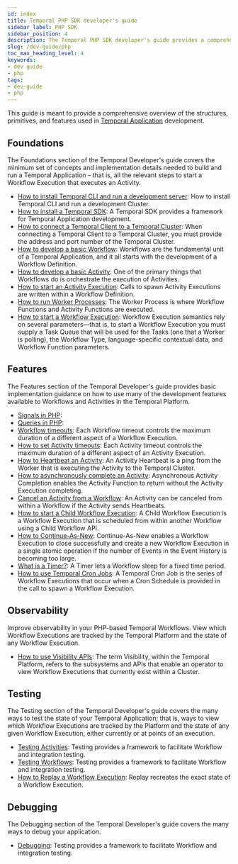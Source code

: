 ```yaml
---
id: index
title: Temporal PHP SDK developer's guide
sidebar_label: PHP SDK
sidebar_position: 4
description: The Temporal PHP SDK developer's guide provides a comprehensive overview of the structures, primitives, and features used in Temporal Application development.
slug: /dev-guide/php
toc_max_heading_level: 4
keywords:
- dev guide
- php
tags:
- dev-guide
- php
---
```


<!-- THIS FILE IS GENERATED. DO NOT EDIT THIS FILE DIRECTLY -->

This guide is meant to provide a comprehensive overview of the structures, primitives, and features used in [Temporal Application](/temporal#temporal-application) development.

## Foundations

The Foundations section of the Temporal Developer's guide covers the minimum set of concepts and implementation details needed to build and run a Temporal Application – that is, all the relevant steps to start a Workflow Execution that executes an Activity.

- [How to install Temporal CLI and run a development server](/dev-guide/typescript/foundations#run-a-development-server): How to install Temporal CLI and run a development Cluster.
- [How to install a Temporal SDK](/dev-guide/php/foundations#install-a-temporal-sdk): A Temporal SDK provides a framework for Temporal Application development.
- [How to connect a Temporal Client to a Temporal Cluster](/dev-guide/php/foundations#connect-to-a-dev-cluster): When connecting a Temporal Client to a Temporal Cluster, you must provide the address and port number of the Temporal Cluster.
- [How to develop a basic Workflow](/dev-guide/php/foundations#develop-workflows): Workflows are the fundamental unit of a Temporal Application, and it all starts with the development of a Workflow Definition.
- [How to develop a basic Activity](/dev-guide/php/foundations#develop-activities): One of the primary things that Workflows do is orchestrate the execution of Activities.
- [How to start an Activity Execution](/dev-guide/php/foundations#activity-execution): Calls to spawn Activity Executions are written within a Workflow Definition.
- [How to run Worker Processes](/dev-guide/php/foundations#run-a-dev-worker): The Worker Process is where Workflow Functions and Activity Functions are executed.
- [How to start a Workflow Execution](/dev-guide/php/foundations#start-workflow-execution): Workflow Execution semantics rely on several parameters—that is, to start a Workflow Execution you must supply a Task Queue that will be used for the Tasks (one that a Worker is polling), the Workflow Type, language-specific contextual data, and Workflow Function parameters.

## Features

The Features section of the Temporal Developer's guide provides basic implementation guidance on how to use many of the development features available to Workflows and Activities in the Temporal Platform.

- [Signals in PHP](/dev-guide/php/features#signals):
- [Queries in PHP](/dev-guide/php/features#queries):
- [Workflow timeouts](/dev-guide/php/features#workflow-timeouts): Each Workflow timeout controls the maximum duration of a different aspect of a Workflow Execution.
- [How to set Activity timeouts](/dev-guide/php/features#activity-timeouts): Each Activity timeout controls the maximum duration of a different aspect of an Activity Execution.
- [How to Heartbeat an Activity](/dev-guide/php/features#activity-heartbeats): An Activity Heartbeat is a ping from the Worker that is executing the Activity to the Temporal Cluster.
- [How to asynchronously complete an Activity](/dev-guide/php/features#asynchronous-activity-completion): Asynchronous Activity Completion enables the Activity Function to return without the Activity Execution completing.
- [Cancel an Activity from a Workflow](/dev-guide/php/features#cancel-an-activity): An Activity can be canceled from within a Workflow if the Activity sends Heartbeats.
- [How to start a Child Workflow Execution](/dev-guide/php/features#child-workflows): A Child Workflow Execution is a Workflow Execution that is scheduled from within another Workflow using a Child Workflow API.
- [How to Continue-As-New](/dev-guide/php/features#continue-as-new): Continue-As-New enables a Workflow Execution to close successfully and create a new Workflow Execution in a single atomic operation if the number of Events in the Event History is becoming too large.
- [What is a Timer?](/dev-guide/php/features#timers): A Timer lets a Workflow sleep for a fixed time period.
- [How to use Temporal Cron Jobs](/dev-guide/php/features#temporal-cron-jobs): A Temporal Cron Job is the series of Workflow Executions that occur when a Cron Schedule is provided in the call to spawn a Workflow Execution.

## Observability

Improve observability in your PHP-based Temporal Workflows. View which Workflow Executions are tracked by the Temporal Platform and the state of any Workflow Execution.

- [How to use Visibility APIs](/dev-guide/php/observability#visibility): The term Visibility, within the Temporal Platform, refers to the subsystems and APIs that enable an operator to view Workflow Executions that currently exist within a Cluster.

## Testing

The Testing section of the Temporal Developer's guide covers the many ways to test the state of your Temporal Application; that is, ways to view which Workflow Executions are tracked by the Platform and the state of any given Workflow Execution, either currently or at points of an execution.

- [Testing Activities](/dev-guide/php/testing#test-activities): Testing provides a framework to facilitate Workflow and integration testing.
- [Testing Workflows](/dev-guide/php/testing#test-workflows): Testing provides a framework to facilitate Workflow and integration testing.
- [How to Replay a Workflow Execution](/dev-guide/php/testing#replay): Replay recreates the exact state of a Workflow Execution.

## Debugging

The Debugging section of the Temporal Developer's guide covers the many ways to debug your application.

- [Debugging](/dev-guide/php/debugging#debug): Testing provides a framework to facilitate Workflow and integration testing.
